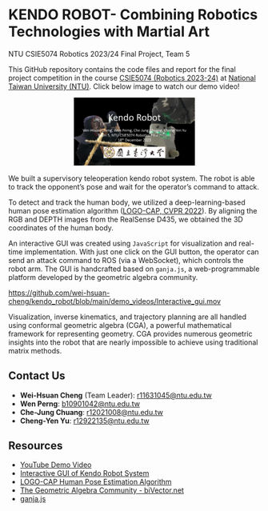 # KENDO ROBOT- Combining Robotics Technologies with Martial Art
NTU CSIE5074 Robotics 2023/24 Final Project, Team 5

This GitHub repository contains the code files and report for the final project competition in the course [CSIE5074 (Robotics 2023-24)](https://nol.ntu.edu.tw/nol/coursesearch/print_table.php?course_id=922%20U1070&class=&dpt_code=9210&ser_no=62682&semester=112-1&lang=CH) at [National Taiwan University (NTU)](https://www.ntu.edu.tw/english/). Click below image to watch our demo video!
<div align="center">
<a href="https://www.youtube.com/watch?v=9ygvFLr1BNQ" target="_blank"><img src="https://github.com/wei-hsuan-cheng/kendo_robot/blob/main/Pictures/video_cover.jpg" alt="video" width="48%" /></a>
</div>

We built a supervisory teleoperation kendo robot system. The robot is able to track the opponent’s pose and wait for the operator’s command to attack.

To detect and track the human body, we utilized a deep-learning-based human pose estimation algorithm ([LOGO-CAP, CVPR 2022](https://github.com/cherubicXN/logocap)). By aligning the RGB and DEPTH images from the RealSense D435, we obtained the 3D coordinates of the human body.

An interactive GUI was created using `JavaScript` for visualization and real-time implementation. With just one click on the GUI button, the operator can send an attack command to ROS (via a WebSocket), which controls the robot arm. The GUI is handcrafted based on `ganja.js`, a web-programmable platform developed by the geometric algebra community.

https://github.com/wei-hsuan-cheng/kendo_robot/blob/main/demo_videos/Interactive_gui.mov

Visualization, inverse kinematics, and trajectory planning are all handled using conformal geometric algebra (CGA), a powerful mathematical framework for representing geometry. CGA provides numerous geometric insights into the robot that are nearly impossible to achieve using traditional matrix methods.

## Contact Us

- **Wei-Hsuan Cheng** (Team Leader): r11631045@ntu.edu.tw
- **Wen Perng**: b10901042@ntu.edu.tw
- **Che-Jung Chuang**: r12021008@ntu.edu.tw
- **Cheng-Yen Yu**: r12922135@ntu.edu.tw

## Resources

- [YouTube Demo Video](https://www.youtube.com/watch?v=9ygvFLr1BNQ)
- [Interactive GUI of Kendo Robot System](https://enkimute.github.io/ganja.js/examples/coffeeshop.html#ZAxvNkQ7x)
- [LOGO-CAP Human Pose Estimation Algorithm](https://github.com/cherubicXN/logocap)
- [The Geometric Algebra Community - biVector.net](https://bivector.net/)
- [ganja.js](https://github.com/enkimute/ganja.js?files=1)
